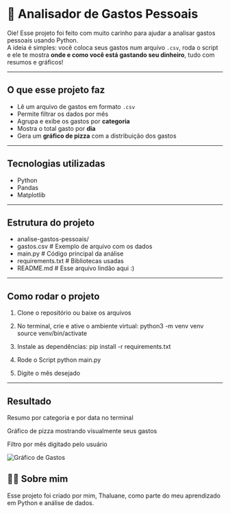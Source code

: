 # 🧾 Analisador de Gastos Pessoais

Oie! 
Esse projeto foi feito com muito carinho para ajudar a analisar gastos pessoais usando Python.  
A ideia é simples: você coloca seus gastos num arquivo `.csv`, roda o script e ele te mostra **onde e como você está gastando seu dinheiro**, tudo com resumos e gráficos!

---

## O que esse projeto faz

- Lê um arquivo de gastos em formato `.csv`
- Permite filtrar os dados por mês
- Agrupa e exibe os gastos por **categoria**
- Mostra o total gasto por **dia**
- Gera um **gráfico de pizza** com a distribuição dos gastos

---

## Tecnologias utilizadas

- Python
- Pandas
- Matplotlib

---

## Estrutura do projeto
- analise-gastos-pessoais/
- gastos.csv # Exemplo de arquivo com os dados
- main.py # Código principal da análise
- requirements.txt # Bibliotecas usadas
- README.md # Esse arquivo lindão aqui :)


---

## Como rodar o projeto

1. Clone o repositório ou baixe os arquivos
2. No terminal, crie e ative o ambiente virtual:
python3 -m venv venv
source venv/bin/activate

3. Instale as dependências:
pip install -r requirements.txt
4. Rode o Script
python main.py
5. Digite o mês desejado

---

## Resultado

Resumo por categoria e por data no terminal

Gráfico de pizza mostrando visualmente seus gastos

Filtro por mês digitado pelo usuário

![Gráfico de Gastos](gráfico.png)

## 💁‍♀️  Sobre mim
Esse projeto foi criado por mim, Thaluane, como parte do meu aprendizado em Python e análise de dados.